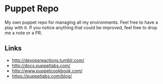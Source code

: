 Puppet Repo
===========

My own puppet repo for managing all my environments. Feel free to have a play with it. If you notice anything that could be improved, feel free to drop me a note or a PR.

Links
-----
  * http://devopsreactions.tumblr.com/
  * http://docs.puppetlabs.com/
  * http://www.puppetcookbook.com/
  * https://puppetlabs.com/blog/
